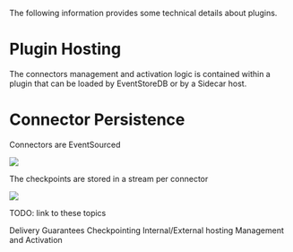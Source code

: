 The following information provides some technical details about plugins. 

# Plugin Hosting

The connectors management and activation logic is contained within a
plugin that can be loaded by EventStoreDB or by a Sidecar host. 

# Connector Persistence

Connectors are EventSourced

![](connectors:connector-stream.png)

The checkpoints are stored in a stream per connector

![](connectors:connector-checkpoint-stream.png)


TODO: link to these topics

Delivery Guarantees
Checkpointing
Internal/External hosting
Management and Activation